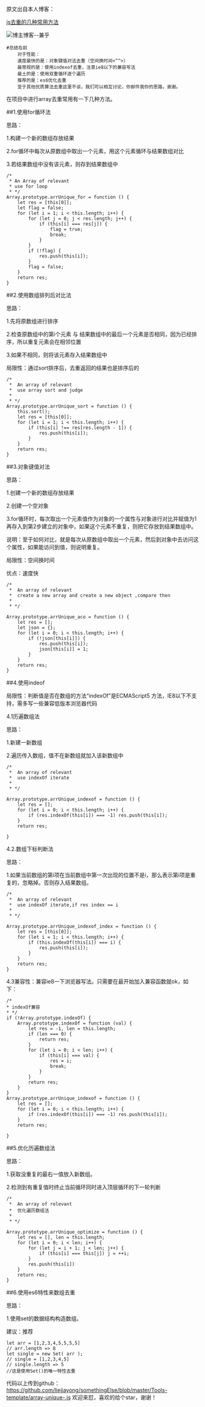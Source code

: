 ﻿原文出自本人博客：

[js去重的几种常用方法](http://www.twicetech.top/js-any-way-for-array-unique/ )

![博主博客--兼乎](https://raw.githubusercontent.com/liejiayong/json-library/master/it-image/TIM%E5%9B%BE%E7%89%8720180131160610.jpg "兼乎")

	#总结在前
		对于性能：
		速度最快的是：对象键值对法去重（空间换时间<^^>）
		最常规的是：使用indexof去重，注意ie8以下的兼容写法
		最土的是：使用双重循环逐个遍历
		推荐的是：es6优化去重
		至于其他优质算法去重这里不谈，我们可以相互讨论，你邮件我你的思路，谢谢。
	
在项目中进行array去重常用有一下几种方法。

##1.使用for循环法

思路：

1.构建一个新的数组存放结果

2.for循环中每次从原数组中取出一个元素，用这个元素循环与结果数组对比

3.若结果数组中没有该元素，则存到结果数组中


	/*
	 * An Array of relevant
	 * use for loop
	 * */
	Array.prototype.arrUnique_for = function () {
	    let res = [this[0]];
	    let flag = false;
	    for (let i = 1; i < this.length; i++) {
	        for (let j = 0; j < res.length; j++) {
	            if (this[i] === res[j]) {
	                flag = true;
	                break;
	            }
	        }
	        if (!flag) {
	            res.push(this[i]);
	        }
	        flag = false;
	    }
	    return res;
	}


##2.使用数组排列后对比法

思路：

1.先将原数组进行排序

2.检查原数组中的第i个元素 与 结果数组中的最后一个元素是否相同，因为已经排序，所以重复元素会在相邻位置

3.如果不相同，则将该元素存入结果数组中

局限性：通过sort排序后，去重返回的结果也是排序后的


	/*
	 *  An array of relevant
	 *  use array sort and judge
	 *
	 * */
	Array.prototype.arrUnique_sort = function () {
	    this.sort();
	    let res = [this[0]];
	    for (let i = 1; i < this.length; i++) {
	        if (this[i] !== res[res.length - 1]) {
	            res.push(this[i]);
	        }
	    }
	    return res;
	}



##3.对象键值对法

思路：

1.创建一个新的数组存放结果

2.创建一个空对象

3.for循环时，每次取出一个元素值作为对象的一个属性与对象进行对比并赋值为1再存入到第2步建立的对象中，如果这个元素不重复，则把它存放到结果数组中。

说明：至于如何对比，就是每次从原数组中取出一个元素，然后到对象中去访问这个属性，如果能访问到值，则说明重复。

局限性：空间换时间

优点：速度快


	/*
	 *  An array of relevant
	 *  create a new array and create a new object ,compare then
	 *
	 * */
	
	Array.prototype.arrUnique_aco = function () {
	    let res = [];
	    let json = {};
	    for (let i = 0; i < this.length; i++) {
	        if (!json[this[i]]) {
	            res.push(this[i]);
	            json[this[i]] = 1;
	        }
	    }
	    return res;
	}


##4.使用indeof

局限性：判断值是否在数组的方法“indexOf”是ECMAScript5 方法，IE8以下不支持，需多写一些兼容低版本浏览器代码

4.1历遍数组法

思路：

1.新建一新数组

2.遍历传入数组，值不在新数组就加入该新数组中


	/*
	 *  An array of relevant
	 *  use indexOf iterate
	 *
	 * */
	
	Array.prototype.arrUnique_indexof = function () {
	    let res = [];
	    for (let i = 0; i < this.length; i++) {
	        if (res.indexOf(this[i]) === -1) res.push(this[i]);
	    }
	    return res;
	
	}


4.2.数组下标判断法

思路：

1.如果当前数组的第i项在当前数组中第一次出现的位置不是i，那么表示第i项是重复的，忽略掉。否则存入结果数组。


	/*
	 *  An array of relevant
	 *  use indexOf iterate,if res index == i
	 *
	 * */
	
	Array.prototype.arrUnique_indexof_index = function () {
	    let res = [this[0]];
	    for (let i = 1; i < this.length; i++) {
	        if (this.indexOf(this[i]) === i) {
	            res.push(this[i]);
	        }
	    }
	    return res;
	}


4.3兼容性：兼容ie8一下浏览器写法。只需要在最开始加入兼容函数就ok，如下：


	/*
	* indexOf兼容
	* */
	if (!Array.prototype.indexOf) {
	    Array.prototype.indexOf = function (val) {
	        let res = -1, len = this.length;
	        if (len === 0) {
	            return res;
	        }
	        for (let i = 0; i < len; i++) {
	            if (this[i] === val) {
	                res = i;
	                break;
	            }
	        }
	        return res;
	    }
	}
	Array.prototype.arrUnique_indexof = function () {
	    let res = [];
	    for (let i = 0; i < this.length; i++) {
	        if (res.indexOf(this[i]) === -1) res.push(this[i]);
	    }
	    return res;
	
	}


##5.优化历遍数组法

思路：

1.获取没重复的最右一值放入新数组。

2.检测到有重复值时终止当前循环同时进入顶层循环的下一轮判断


	/*
	 *  An array of relevant
	 *  优化遍历数组法
	 *
	 * */
	
	Array.prototype.arrUnique_optimize = function () {
	    let res = [], len = this.length;
	    for (let i = 0; i < len; i++) {
	        for (let j = i + 1; j < len; j++) {
	            if (this[i] === this[j]) j = ++i;
	        }
	        res.push(this[i])
	    }
	    return res;
	}


##6.使用es6特性来数组去重

 思路：

1.使用set的数据结构构造数组。

建议：推荐


	
	let arr = [1,2,3,4,5,5,5,5]
	// arr.length => 8
	let single = new Set( arr );
	// single = [1,2,3,4,5]
	// single.length => 5
	//这是使用Set()的唯一特性去重



代码以上传到github：https://github.com/liejiayong/somethingElse/blob/master/Tools-template/array-unique-.js
欢迎来怼，喜欢的给个star，谢谢！
